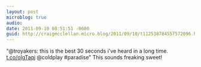 ```yaml
---
layout: post
microblog: true
audio: 
date: 2011-09-10 08:51:51 -0600
guid: http://craigmcclellan.micro.blog/2011/09/10/t112538784557572096.html
---
```

“@troyakers: this is the best 30 seconds i've heard in a long time. [t.co/olgTaqj](http://t.co/olgTaqj) @coldplay #paradise” This sounds freaking sweet!
